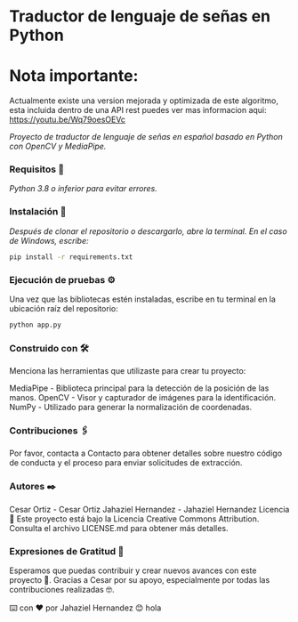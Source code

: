 # Traductor de lenguaje de señas en Python
# Nota importante: 
Actualmente existe una version mejorada y optimizada de este algoritmo, esta incluida dentro de una API rest puedes ver mas informacion aqui:
https://youtu.be/Wq79oesOEVc

_Proyecto de traductor de lenguaje de señas en español basado en Python con OpenCV y MediaPipe._

### Requisitos 🔧

_Python 3.8 o inferior para evitar errores._

### Instalación 🔧

_Después de clonar el repositorio o descargarlo, abre la terminal. En el caso de Windows, escribe:_

```bash
pip install -r requirements.txt
```

### Ejecución de pruebas ⚙️
Una vez que las bibliotecas estén instaladas, escribe en tu terminal en la ubicación raíz del repositorio:

```bash
python app.py
```

### Construido con 🛠️
Menciona las herramientas que utilizaste para crear tu proyecto:

MediaPipe - Biblioteca principal para la detección de la posición de las manos.
OpenCV - Visor y capturador de imágenes para la identificación.
NumPy - Utilizado para generar la normalización de coordenadas.
### Contribuciones 🖇️
Por favor, contacta a Contacto para obtener detalles sobre nuestro código de conducta y el proceso para enviar solicitudes de extracción.

### Autores ✒️
Cesar Ortiz - Cesar Ortiz
Jahaziel Hernandez - Jahaziel Hernandez
Licencia 📄
Este proyecto está bajo la Licencia Creative Commons Attribution. Consulta el archivo LICENSE.md para obtener más detalles.

### Expresiones de Gratitud 🎁
Esperamos que puedas contribuir y crear nuevos avances con este proyecto 📢.
Gracias a Cesar por su apoyo, especialmente por todas las contribuciones realizadas 🤓.

⌨️ con ❤️ por Jahaziel Hernandez 😊
hola